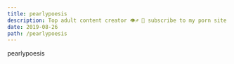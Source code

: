 ```yaml
---
title: pearlypoesis
description: Top adult content creator 👁♐️ 👑 subscribe to my porn site below IG Missskaylax
date: 2019-08-26
path: /pearlypoesis
---
```


pearlypoesis